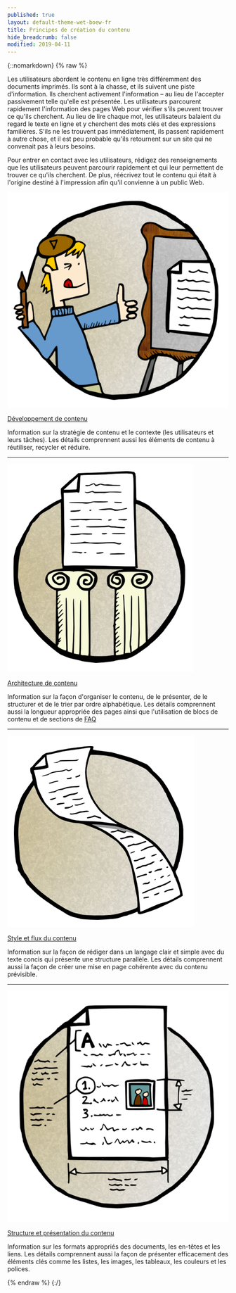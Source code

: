 ```yaml
---
published: true
layout: default-theme-wet-boew-fr
title: Principes de création du contenu
hide_breadcrumb: false
modified: 2019-04-11
---
```

{::nomarkdown}
{% raw %}
  <p>Les utilisateurs abordent le contenu en ligne très différemment des documents imprimés. Ils sont à la chasse, et ils suivent une piste d'information. Ils cherchent activement l'information – au lieu de l'accepter passivement telle qu'elle est présentée. Les utilisateurs parcourent rapidement l'information des pages Web pour vérifier s'ils peuvent trouver ce qu'ils cherchent. Au lieu de lire chaque mot, les utilisateurs balaient du regard le texte en ligne et y cherchent des mots clés et des expressions familières. S'ils ne les trouvent pas immédiatement, ils passent rapidement à autre chose, et il est peu probable qu'ils retournent sur un site qui ne convenait pas à leurs besoins.</p>
  <p>Pour entrer en contact avec les utilisateurs, rédigez des renseignements que les utilisateurs peuvent parcourir rapidement et qui leur permettent de trouver ce qu'ils cherchent.  De plus, réécrivez tout le contenu qui était à l'origine destiné à l'impression afin qu'il convienne à un public Web.</p>
  <div class="row wb-eqht mrgn-tp-lg">
        <div class="col-md-6 brdr-rght">
          <div class="row">
            <div class="col-sm-3 col-md-4"><a href="dvlpmnt-fr.html" aria-hidden="true"><img alt="Développement de contenu" class="img-responsive mrgn-bttm-sm hidden-xs" src="../assets/images/dvlpmnt.png"></a></div>
             <div class="col-sm-9 col-md-8">
              <p class="h5 mrgn-tp-0"><a href="dvlpmnt-fr.html">Développement de contenu</a></p>
              <p>Information sur la stratégie de contenu et le contexte  (les utilisateurs et leurs tâches). Les détails comprennent aussi les éléments de contenu à réutiliser, recycler et réduire.</p>
			 </div>
			</div>
        </div>
        <div class="col-md-6">
          <hr class="brdr-bttm visible-xs visible-sm">
		  <div class="col-sm-3 col-md-4"><a href="rchtctr-fr.html" aria-hidden="true"><img alt="Architecture de contenu" class="img-responsive mrgn-bttm-sm hidden-xs" src="../assets/images/rchtctr.png"></a></div>
            <div class="col-sm-9 col-md-8">
              <p class="h5 mrgn-tp-0"><a href="rchtctr-fr.html">Architecture de contenu</a></p>
             <p>Information sur la façon d'organiser le contenu, de le présenter, de le structurer et de le trier par ordre alphabétique. Les détails comprennent aussi la longueur appropriée des pages ainsi que l'utilisation de blocs de contenu et de sections de <abbr title="Foire aux questions">FAQ</abbr></p>
			 </div>
			</div>
        </div>
  </div>
	  <div class="row wb-eqht">
        <hr class="brdr-bttm">
        <div class="col-md-6 brdr-rght">
		<div class="row">
            <div class="col-sm-3 col-md-4"><a href="stl-fr.html" aria-hidden="true"><img alt="Style et flux du contenu" class="img-responsive mrgn-bttm-sm hidden-xs" src="../assets/images/flw.png"></a></div>
             <div class="col-sm-9 col-md-8">
              <p class="h5 mrgn-tp-0"><a href="stl-fr.html">Style et flux du contenu</a></p>
              <p>Information sur la façon de rédiger dans un langage clair et simple avec du texte concis qui présente une structure parallèle.  Les détails comprennent aussi la façon de créer une mise en page cohérente avec du contenu prévisible.</p>
			  </div>
			</div>
        </div>
        <div class="col-md-6">
          <hr class="brdr-bttm visible-xs visible-sm">
		  <div class="row">
            <div class="col-sm-3 col-md-4"><a href="strctr-fr.html" aria-hidden="true"><img alt="Structure et présentation du contenu" class="img-responsive mrgn-bttm-sm hidden-xs" src="../assets/images/strctr.png"></a></div>
             <div class="col-sm-9 col-md-8">
          <p class="h5 mrgn-tp-0"><a href="strctr-fr.html">Structure et présentation du contenu</a></p>
              <p>Information  sur les formats appropriés des documents, les en-têtes et les liens.  Les détails comprennent aussi la façon de présenter efficacement des éléments clés comme les listes, les images, les tableaux, les couleurs et les polices.</p>
			  </div>
			</div>
        </div>
  </div>
{% endraw %}
{:/}
